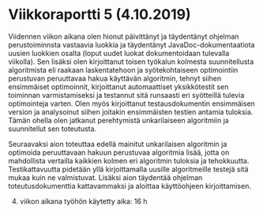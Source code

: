 # Viikkoraportti 5 (4.10.2019)

Viidennen viikon aikana olen hionut päivittänyt ja täydentänyt ohjelman perustoiminnsta vastaavia luokkia ja täydentänyt JavaDoc-dokumentaatiota uusien luokkien osalta (loput uudet luokat dokumentoidaan tulevalla viikolla). Sen lisäksi olen kirjoittanut toisen työkalun kolmesta suunnitellusta algoritmista eli raakaan laskentatehoon ja syötekohtaiseen optimointiin perustuvan peruuttavaa hakua käyttävän algoritmin, tehnyt siihen ensimmäiset optimoinnit, kirjoittanut automaattiset yksikkötestit sen toiminnan varmistamiseksi ja testannut sitä runsaasti eri syötteillä tulevia optimointeja varten. Olen myös kirjoittanut testausdokumentin ensimmäisen version ja analysoinut siihen joitakin ensimmäisten testien antamia tuloksia. Tämän ohella olen jatkanut perehtymistä unkarilaiseen algoritmiin ja suunnitellut sen toteutusta.

Seuraavaksi aion toteuttaa edellä mainitut unkarilaisen algoritmin ja optimoida peruuttavaan hakuun perustuvaa algoritmia lisää, jotta on mahdollista vertailla kaikkien kolmen eri algoritmin tuloksia ja tehokkuutta. Testikattavuutta pidetään yllä kirjoittamalla uusille algoritmeille testejä sitä mukaa kuin ne valmistuvat. Lisäksi aion täydentää ohjelman toteutusdokumenttia kattavammaksi ja aloittaa käyttöohjeen kirjoittamisen.

4. viikon aikana työhön käytetty aika: 16 h
